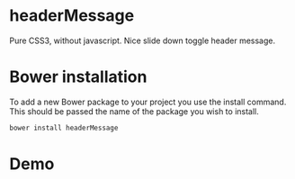 headerMessage
=========
Pure CSS3, without javascript. Nice slide down toggle header message.

Bower installation
=========

To add a new Bower package to your project you use the install command. This should be passed the name of the package you wish to install.

```js
bower install headerMessage
```

Demo
=========
